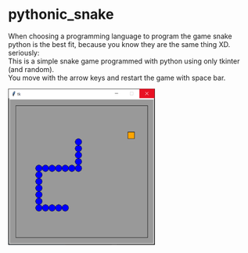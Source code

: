 # pythonic_snake
When choosing a programming language to program the game snake python is the best fit, because you know they are the same thing XD. seriously: \
This is a simple snake game programmed with python using only tkinter (and random). \
You move with the arrow keys and restart the game with space bar.

<img src="snake_screenshot.png" style="width:300px;">
